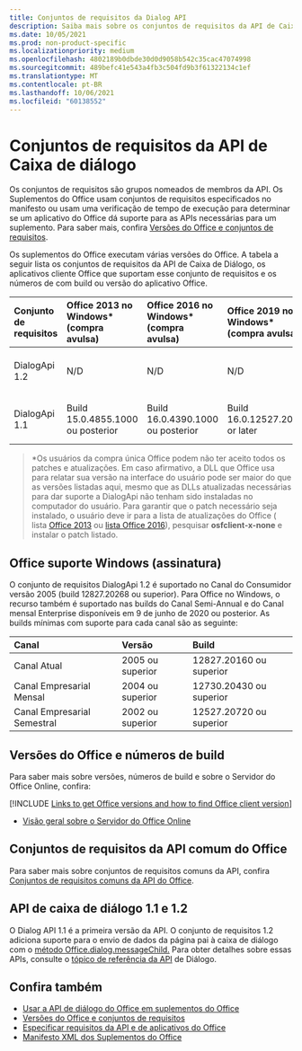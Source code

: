 ```yaml
---
title: Conjuntos de requisitos da Dialog API
description: Saiba mais sobre os conjuntos de requisitos da API de Caixa de Diálogo.
ms.date: 10/05/2021
ms.prod: non-product-specific
ms.localizationpriority: medium
ms.openlocfilehash: 4802189b0dbde30d0d9058b542c35cac47074998
ms.sourcegitcommit: 489befc41e543a4fb3c504fd9b3f61322134c1ef
ms.translationtype: MT
ms.contentlocale: pt-BR
ms.lasthandoff: 10/06/2021
ms.locfileid: "60138552"
---
```

# <a name="dialog-api-requirement-sets"></a>Conjuntos de requisitos da API de Caixa de diálogo

Os conjuntos de requisitos são grupos nomeados de membros da API. Os Suplementos do Office usam conjuntos de requisitos especificados no manifesto ou usam uma verificação de tempo de execução para determinar se um aplicativo do Office dá suporte para as APIs necessárias para um suplemento. Para saber mais, confira [Versões do Office e conjuntos de requisitos](../../develop/office-versions-and-requirement-sets.md).

Os suplementos do Office executam várias versões do Office. A tabela a seguir lista os conjuntos de requisitos da API de Caixa de Diálogo, os aplicativos cliente Office que suportam esse conjunto de requisitos e os números de com build ou versão do aplicativo Office.

| Conjunto de requisitos | Office 2013 no Windows\*<br>(compra avulsa) | Office 2016 no Windows\*<br>(compra avulsa) | Office 2019 no Windows\*<br>(compra avulsa) | Office 2021 ou posterior no Windows\*<br>(compra avulsa) | Office no Windows<br>(assinatura) | Office no iPad<br>(assinatura) |  Office no Mac<br>(assinatura) | Office na Web | Servidor do Office Online |
|:-----|:-----|:-----|:-----|:-----|:-----|:-----|:-----|:-----|:-----|
| DialogApi 1.2  | N/D | N/D | N/D | Build 16.0.14326.20454 ou posterior | Consulte suporte<br>seção abaixo | 2.37 ou posterior | 16.37 ou posterior | Junho de 2020 | N/D |
| DialogApi 1.1  | Build 15.0.4855.1000 ou posterior | Build 16.0.4390.1000 ou posterior | Build 16.0.12527.20720 or later | Build 16.0.14326.20454 ou posterior | Versão 1602 (build 6741.0000) ou posterior | 1.22 ou posterior | 15.20 ou posterior | Janeiro de 2017 | Versão 1608 (build 7601.6800) ou posterior|

>\*Os usuários da compra única Office podem não ter aceito todos os patches e atualizações. Em caso afirmativo, a DLL que Office usa para relatar sua versão na interface do usuário pode ser maior do que as versões listadas aqui, mesmo que as DLLs atualizadas necessárias para dar suporte a DialogApi não tenham sido instaladas no computador do usuário. Para garantir que o patch necessário seja instalado, o usuário deve ir para a lista de atualizações do Office ( lista [Office 2013](/officeupdates/msp-files-office-2013) ou [lista Office 2016](/officeupdates/msp-files-office-2016)), pesquisar **osfclient-x-none** e instalar o patch listado.

## <a name="office-on-windows-subscription-support"></a>Office suporte Windows (assinatura)

O conjunto de requisitos DialogApi 1.2 é suportado no Canal do Consumidor versão 2005 (build 12827.20268 ou superior). Para Office no Windows, o recurso também é suportado nas builds do Canal Semi-Annual e do Canal mensal Enterprise disponíveis em 9 de junho de 2020 ou posterior. As builds mínimas com suporte para cada canal são as seguinte:  

|Canal | Versão | Build|
|:-----|:-----|:-----|
|Canal Atual | 2005 ou superior | 12827.20160 ou superior|
|Canal Empresarial Mensal | 2004 ou superior | 12730.20430 ou superior|
|Canal Empresarial Semestral | 2002 ou superior | 12527.20720 ou superior|

## <a name="office-versions-and-build-numbers"></a>Versões do Office e números de build

Para saber mais sobre versões, números de build e sobre o Servidor do Office Online, confira:

[!INCLUDE [Links to get Office versions and how to find Office client version](../../includes/links-get-office-versions-builds.md)]
- [Visão geral sobre o Servidor do Office Online](/officeonlineserver/office-online-server-overview)

## <a name="office-common-api-requirement-sets"></a>Conjuntos de requisitos da API comum do Office

Para saber mais sobre conjuntos de requisitos comuns da API, confira [Conjuntos de requisitos comuns da API do Office](office-add-in-requirement-sets.md).

## <a name="dialog-api-11-and-12"></a>API de caixa de diálogo 1.1 e 1.2

O Dialog API 1.1 é a primeira versão da API. O conjunto de requisitos 1.2 adiciona suporte para o envio de dados da página pai à caixa de diálogo com o [método Office.dialog.messageChild.](/javascript/api/office/office.dialog#messageChild_message_) Para obter detalhes sobre essas APIs, consulte o [tópico de referência da API](/javascript/api/office/office.ui) de Diálogo.

## <a name="see-also"></a>Confira também

- [Usar a API de diálogo do Office em suplementos do Office](../../develop/dialog-api-in-office-add-ins.md)
- [Versões do Office e conjuntos de requisitos](../../develop/office-versions-and-requirement-sets.md)
- [Especificar requisitos da API e de aplicativos do Office](../../develop/specify-office-hosts-and-api-requirements.md)
- [Manifesto XML dos Suplementos do Office](../../develop/add-in-manifests.md)

